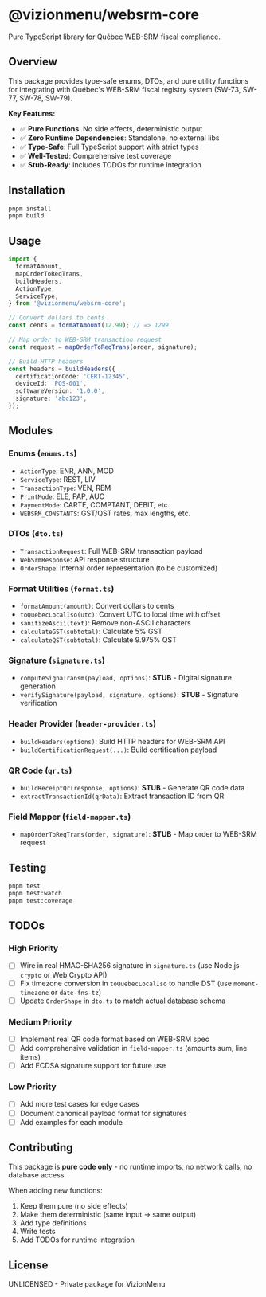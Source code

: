 # @vizionmenu/websrm-core

Pure TypeScript library for Québec WEB-SRM fiscal compliance.

## Overview

This package provides type-safe enums, DTOs, and pure utility functions for integrating with Québec's WEB-SRM fiscal registry system (SW-73, SW-77, SW-78, SW-79).

**Key Features:**
- ✅ **Pure Functions**: No side effects, deterministic output
- ✅ **Zero Runtime Dependencies**: Standalone, no external libs
- ✅ **Type-Safe**: Full TypeScript support with strict types
- ✅ **Well-Tested**: Comprehensive test coverage
- ✅ **Stub-Ready**: Includes TODOs for runtime integration

## Installation

```bash
pnpm install
pnpm build
```

## Usage

```typescript
import {
  formatAmount,
  mapOrderToReqTrans,
  buildHeaders,
  ActionType,
  ServiceType,
} from '@vizionmenu/websrm-core';

// Convert dollars to cents
const cents = formatAmount(12.99); // => 1299

// Map order to WEB-SRM transaction request
const request = mapOrderToReqTrans(order, signature);

// Build HTTP headers
const headers = buildHeaders({
  certificationCode: 'CERT-12345',
  deviceId: 'POS-001',
  softwareVersion: '1.0.0',
  signature: 'abc123',
});
```

## Modules

### Enums (`enums.ts`)
- `ActionType`: ENR, ANN, MOD
- `ServiceType`: REST, LIV
- `TransactionType`: VEN, REM
- `PrintMode`: ELE, PAP, AUC
- `PaymentMode`: CARTE, COMPTANT, DEBIT, etc.
- `WEBSRM_CONSTANTS`: GST/QST rates, max lengths, etc.

### DTOs (`dto.ts`)
- `TransactionRequest`: Full WEB-SRM transaction payload
- `WebSrmResponse`: API response structure
- `OrderShape`: Internal order representation (to be customized)

### Format Utilities (`format.ts`)
- `formatAmount(amount)`: Convert dollars to cents
- `toQuebecLocalIso(utc)`: Convert UTC to local time with offset
- `sanitizeAscii(text)`: Remove non-ASCII characters
- `calculateGST(subtotal)`: Calculate 5% GST
- `calculateQST(subtotal)`: Calculate 9.975% QST

### Signature (`signature.ts`)
- `computeSignaTransm(payload, options)`: **STUB** - Digital signature generation
- `verifySignature(payload, signature, options)`: **STUB** - Signature verification

### Header Provider (`header-provider.ts`)
- `buildHeaders(options)`: Build HTTP headers for WEB-SRM API
- `buildCertificationRequest(...)`: Build certification payload

### QR Code (`qr.ts`)
- `buildReceiptQr(response, options)`: **STUB** - Generate QR code data
- `extractTransactionId(qrData)`: Extract transaction ID from QR

### Field Mapper (`field-mapper.ts`)
- `mapOrderToReqTrans(order, signature)`: **STUB** - Map order to WEB-SRM request

## Testing

```bash
pnpm test
pnpm test:watch
pnpm test:coverage
```

## TODOs

### High Priority
- [ ] Wire in real HMAC-SHA256 signature in `signature.ts` (use Node.js `crypto` or Web Crypto API)
- [ ] Fix timezone conversion in `toQuebecLocalIso` to handle DST (use `moment-timezone` or `date-fns-tz`)
- [ ] Update `OrderShape` in `dto.ts` to match actual database schema

### Medium Priority
- [ ] Implement real QR code format based on WEB-SRM spec
- [ ] Add comprehensive validation in `field-mapper.ts` (amounts sum, line items)
- [ ] Add ECDSA signature support for future use

### Low Priority
- [ ] Add more test cases for edge cases
- [ ] Document canonical payload format for signatures
- [ ] Add examples for each module

## Contributing

This package is **pure code only** - no runtime imports, no network calls, no database access.

When adding new functions:
1. Keep them pure (no side effects)
2. Make them deterministic (same input → same output)
3. Add type definitions
4. Write tests
5. Add TODOs for runtime integration

## License

UNLICENSED - Private package for VizionMenu
